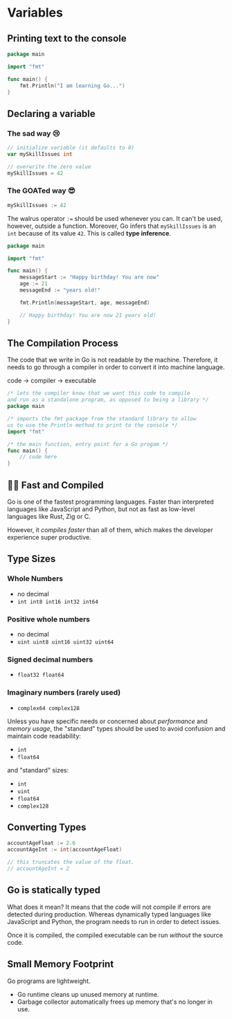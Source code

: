 # Variables

## Printing text to the console

```go
package main

import "fmt"

func main() {
    fmt.Println("I am learning Go...")
}
```

## Declaring a variable

### The sad way 😢

```go
// initialize variable (it defaults to 0)
var mySkillIssues int

// overwrite the zero value
mySkillIssues = 42
```

### The GOATed way 😎

```go
mySkillIssues := 42
```

The walrus operator `:=` should be used whenever you can. It can't be used, however, outside a function. Moreover, Go infers that `mySkillIssues` is an `int` because of its value `42`. This is called **type inference**.

```go
package main

import "fmt"

func main() {
    messageStart := "Happy birthday! You are now"
    age := 21
    messageEnd := "years old!"

    fmt.Println(messageStart, age, messageEnd)

    // Happy birthday! You are now 21 years old!
}
```

## The Compilation Process

The code that we write in Go is not readable by the machine. Therefore, it needs to go through a compiler in order to convert it into machine language.

code -> compiler -> executable

```go
/* lets the compiler know that we want this code to compile
and run as a standalone program, as opposed to being a library */
package main

/* imports the fmt package from the standard library to allow
us to use the Println method to print to the console */
import "fmt"

/* the main function, entry point for a Go progam */
func main() {
    // code here
}
```

## 🏃💨 Fast and Compiled

Go is one of the fastest programming languages. Faster than interpreted languages like JavaScript and Python, but not as fast as low-level languages like Rust, Zig or C.

However, it _compiles faster_ than all of them, which makes the developer experience super productive.

## Type Sizes

### Whole Numbers

- no decimal
- `int int8 int16 int32 int64`

### Positive whole numbers

- no decimal
- `uint uint8 uint16 uint32 uint64`

### Signed decimal numbers

- `float32 float64`

### Imaginary numbers (rarely used)

- `complex64 complex128`

Unless you have specific needs or concerned about _performance_ and _memory usage_, the "standard" types should be used to avoid confusion and maintain code readability:

- `int`
- `float64`

and "standard" sizes:

- `int`
- `uint`
- `float64`
- `complex128`

## Converting Types

```go
accountAgeFloat := 2.6
accountAgeInt := int(accountAgeFloat)

// this truncates the value of the float.
// accountAgeInt = 2
```

## Go is statically typed

What does it mean? It means that the code will not compile if errors are detected during production. Whereas dynamically typed languages like JavaScript and Python, the program needs to run in order to detect issues.

Once it is compiled, the compiled executable can be run _without_ the source code.

## Small Memory Footprint

Go programs are lightweight.

- Go runtime cleans up unused memory at runtime.
- Garbage collector automatically frees up memory that's no longer in use.
